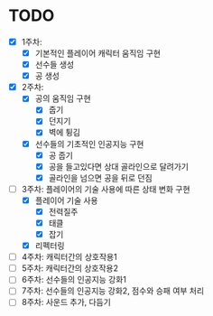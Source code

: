 # TODO
- [x] 1주차: 
  + [x] 기본적인 플레이어 캐릭터 움직임 구현
  + [x] 선수들 생성
  + [x] 공 생성
- [x] 2주차:
  + [x] 공의 움직임 구현
    + [x] 줍기
    + [x] 던지기
    + [x] 벽에 튕김
  + [x] 선수들의 기초적인 인공지능 구현
    + [x] 공 줍기
    + [x] 공을 들고있다면 상대 골라인으로 달려가기
    + [x] 골라인을 넘으면 공을 뒤로 던짐
- [ ] 3주차: 플레이어의 기술 사용에 따른 상태 변화 구현
  + [x] 플레이어 기술 사용
    + [x] 전력질주
    + [x] 태클
    + [x] 잡기
  + [x] 리펙터링
- [ ] 4주차: 캐릭터간의 상호작용1
- [ ] 5주차: 캐릭터간의 상호작용2
- [ ] 6주차: 선수들의 인공지능 강화1
- [ ] 7주차: 선수들의 인공지능 강화2, 점수와 승패 여부 처리
- [ ] 8주차: 사운드 추가, 다듬기